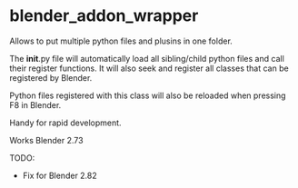 # blender_addon_wrapper
Allows to put multiple python files and plusins in one folder. 

The __init__.py file will automatically load all sibling/child python files and call their register functions. It will also seek and register all classes that can be registered by Blender.

Python files registered with this class will also be reloaded when pressing F8 in Blender.

Handy for rapid development.

Works Blender 2.73

TODO:
- Fix for Blender 2.82
